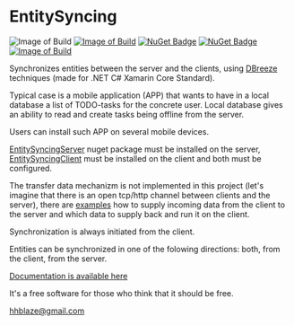 # EntitySyncing

![Image of Build](https://img.shields.io/badge/Roadmap-completed-33CC33.svg)
[![Image of Build](https://img.shields.io/badge/License-BSD%203,%20FOSS-FC0574.svg)](https://github.com/hhblaze/EntitySyncing/blob/main/LICENSE)
[![NuGet Badge](https://buildstats.info/nuget/EntitySyncingServer)](https://www.nuget.org/packages/EntitySyncingServer/)
[![NuGet Badge](https://buildstats.info/nuget/EntitySyncingClient)](https://www.nuget.org/packages/EntitySyncingClient/)
[![Image of Build](https://img.shields.io/badge/Powered%20by-tiesky.com-1883F5.svg)](https://tiesky.com)

Synchronizes entities between the server and the clients, using <a href = 'https://github.com/hhblaze/DBreeze/'  target='_blank'>DBreeze</a> techniques (made for .NET C# Xamarin Core Standard).

Typical case is a mobile application (APP) that wants to have in a local database a list of TODO-tasks for the concrete user.
Local database gives an ability to read and create tasks being offline from the server.

Users can install such APP on several mobile devices.

<a href = 'https://www.nuget.org/packages/EntitySyncingServer/'  target='_blank'>EntitySyncingServer</a>  nuget package must be installed on the server, <a href = 'https://www.nuget.org/packages/EntitySyncingClient/'  target='_blank'>EntitySyncingClient</a> must be installed on the client
and both must be configured.

The transfer data mechanizm is not implemented in this project (let's imagine that there is an open tcp/http channel between clients and the server), 
there are <a href = 'https://github.com/hhblaze/EntitySyncing/tree/main/EntitySyncingClientTester/'  target='_blank'>examples</a> how to supply incoming data from the client to the server and which data to supply back and run it on the client.

Synchronization is always initiated from the client.

Entities can be synchronized in one of the folowing directions: both, from the client, from the server.

<a href = 'https://docs.google.com/document/d/e/2PACX-1vR6sGM_HdMu_Wl-7n6FH3FvIowZWojxHfjxNBEg_BgHzU2XQCbI3jodugHFJ1SK-nowJGkVbkRwAisL/pub'  target='_blank'>Documentation is available here</a> 


It's a free software for those who think that it should be free.

hhblaze@gmail.com

